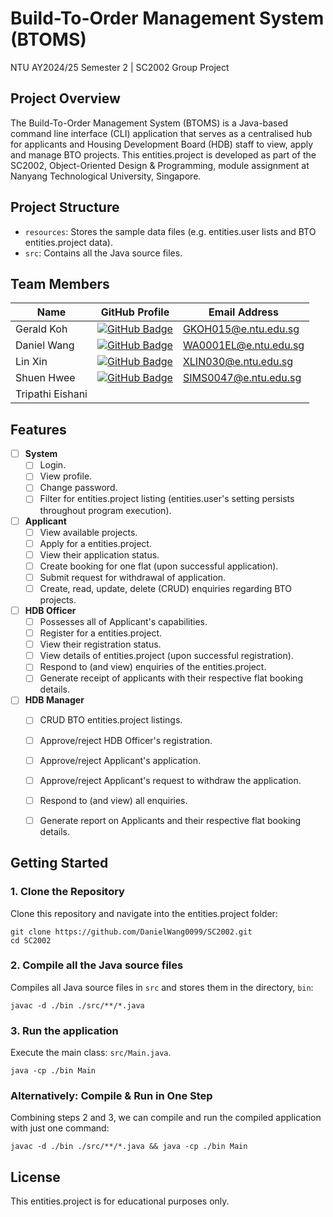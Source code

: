 # Build-To-Order Management System (BTOMS)

NTU AY2024/25 Semester 2 | SC2002 Group Project


## Project Overview
The Build-To-Order Management System (BTOMS) is a Java-based command line interface (CLI) application that serves as a centralised hub for applicants and Housing Development Board (HDB) staff to view, apply and manage BTO projects. This entities.project is developed as part of the SC2002, Object-Oriented Design & Programming, module assignment at Nanyang Technological University, Singapore. 


## Project Structure
- `resources`: Stores the sample data files (e.g. entities.user lists and BTO entities.project data).
- `src`: Contains all the Java source files.


## Team Members

| **Name**           | **GitHub Profile**                                  | **Email Address**        |
|--------------------|-----------------------------------------------------|--------------------------|
| Gerald Koh         | [![GitHub Badge](https://img.shields.io/badge/callmegerlad-%23181717?logo=github)](https://github.com/callmegerlad) | GKOH015@e.ntu.edu.sg     |
| Daniel Wang        | [![GitHub Badge](https://img.shields.io/badge/DanielWang0099-%23181717?logo=github)](https://github.com/DanielWang0099) | WA0001EL@e.ntu.edu.sg    |
| Lin Xin            | [![GitHub Badge](https://img.shields.io/badge/delelin-%23181717?logo=github)](https://github.com/delelin) | XLIN030@e.ntu.edu.sg     |
| Shuen Hwee         | [![GitHub Badge](https://img.shields.io/badge/shenxh24-%23181717?logo=github)](https://github.com/shenxh24) | SIMS0047@e.ntu.edu.sg    |
| Tripathi Eishani   |                                                     |                          |



## Features
- [ ] **System**
  - [ ] Login.
  - [ ] View profile.
  - [ ] Change password.
  - [ ] Filter for entities.project listing (entities.user's setting persists throughout program execution).
- [ ] **Applicant**
    - [ ] View available projects.
    - [ ] Apply for a entities.project.
    - [ ] View their application status.
    - [ ] Create booking for one flat (upon successful application).
    - [ ] Submit request for withdrawal of application.
    - [ ] Create, read, update, delete (CRUD) enquiries regarding BTO projects.
- [ ] **HDB Officer**
    - [ ] Possesses all of Applicant's capabilities.
    - [ ] Register for a entities.project.
    - [ ] View their registration status.
    - [ ] View details of entities.project (upon successful registration).
    - [ ] Respond to (and view) enquiries of the entities.project.
    - [ ] Generate receipt of applicants with their respective flat booking details.
- [ ] **HDB Manager**
    - [ ] CRUD BTO entities.project listings.
    - [ ] Approve/reject HDB Officer's registration.
    - [ ] Approve/reject Applicant's application.
    - [ ] Approve/reject Applicant's request to withdraw the application.
    - [ ] Respond to (and view) all enquiries.
    - [ ] Generate report on Applicants and their respective flat booking details.


## Getting Started

### 1. Clone the Repository

Clone this repository and navigate into the entities.project folder:
```shell
git clone https://github.com/DanielWang0099/SC2002.git
cd SC2002
```

### 2. Compile all the Java source files

Compiles all Java source files in `src` and stores them in the directory, `bin`:
```shell
javac -d ./bin ./src/**/*.java
```

### 3. Run the application

Execute the main class: `src/Main.java`.
```shell
java -cp ./bin Main
```

### Alternatively: Compile & Run in One Step

Combining steps 2 and 3, we can compile and run the compiled application with just one command:
```shell
javac -d ./bin ./src/**/*.java && java -cp ./bin Main
```


## License

This entities.project is for educational purposes only.

